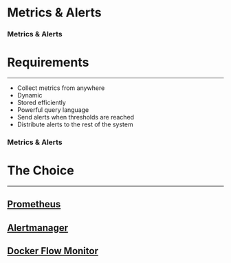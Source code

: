 # Metrics & Alerts


### Metrics & Alerts

# Requirements

---

* Collect metrics from anywhere
* Dynamic
* Stored efficiently
* Powerful query language
* Send alerts when thresholds are reached
* Distribute alerts to the rest of the system


### Metrics & Alerts

# The Choice

---

## [Prometheus](https://prometheus.io/)
## [Alertmanager](https://prometheus.io/docs/alerting/alertmanager/)
## [Docker Flow Monitor](http://monitor.dockerflow.com/)
